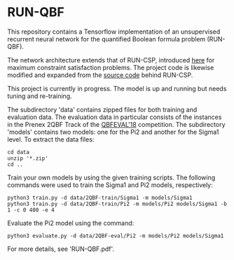 # RUN-QBF

This repository contains a Tensorflow implementation of an unsupervised recurrent neural network for the quantified Boolean formula problem (RUN-QBF). 

The network architecture extends that of RUN-CSP, introduced [here](https://arxiv.org/abs/1909.08387) for maximum constraint satisfaction problems. The project code is likewise modified and expanded from the [source code](https://github.com/RUNCSP/RUN-CSP) behind RUN-CSP.

This project is currently in progress. The model is up and running but needs tuning and re-training.
                                                                                                                                                                                                                                                                                                                                                                                                                                                                                                                                                                                                                                                                                                                                                                                                                                                                                                                                                                                                                                                                                                                                                                                                                                                                                                                                                                                                                                                                                                                                                                                                                                                                                                                                                                                                                                                                                                                                                                                                                                                                                                                                                                                                                                                                                                                                                                                                                                                                                                                                                                                                                                                                                                                                                                                                                                                                                                                                                                                                                                                                                                                                                                                                                                                                                                                                                                                                                                                                                                                                                                                                                                                                                                                                                                                                                                                                                                                                                                                                                                                                                                                                                                                                                                                                                                                                                                                                                                                                                                                                                                                                                                                                                                                                                                                                                                                                                                                                                                                                                                                                                                                                                                                                                                                                                                                                                                                                                                                                                                                                                                                                                                                                                                                                                                                                                                                                                                                                                                                                                                                                                                                                                                                                                                                                                                                                                                                                                                                                                                                                                                                                                                                                                                                                                                                                                                                                                                                                                                                                                                                                                                                                                                                                                                                                                                                                                                                                                                                                                                                                                                                                                                                                                                                                                                                                                                                                                                                                                                                                                                                                                                                                                                                                                                                                                                                                                                                                                                                                                                                                                                                                                                                                                                                                                                                                                                                                                                                                                                                                                                                                                                                        
The subdirectory 'data' contains zipped files for both training and evaluation data. The evaluation data in particular consists of the instances in the Prenex 2QBF Track of the [QBFEVAL'18](http://www.qbflib.org/event_page.php?year=2018) competition. The subdirectory 'models' contains two models: one for the Pi2 and another for the Sigma1 level. To extract the data files:

```
cd data
unzip '*.zip'
cd ..
```

Train your own models by using the given training scripts. The following commands were used to train the Sigma1 and Pi2 models, respectively:

```
python3 train.py -d data/2QBF-train/Sigma1 -m models/Sigma1
python3 train.py -d data/2QBF-train/Pi2 -m models/Pi2 models/Sigma1 -b 1 -c 0 400 -e 4
```

Evaluate the Pi2 model using the command:

```
python3 evaluate.py -d data/2QBF-eval/Pi2 -m models/Pi2 models/Sigma1
```

For more details, see 'RUN-QBF.pdf'.
